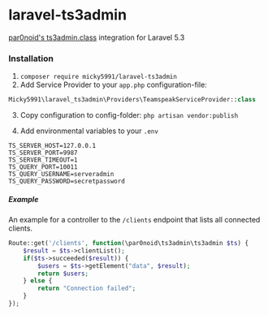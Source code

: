# laravel-ts3admin
[par0noid's ts3admin.class](https://github.com/par0noid/ts3admin.class) integration for Laravel 5.3

### Installation
1. `composer require micky5991/laravel-ts3admin`
2. Add Service Provider to your `app.php` configuration-file:
```php
Micky5991\laravel_ts3admin\Providers\TeamspeakServiceProvider::class
```
3. Copy configuration to config-folder: `php artisan vendor:publish` 

4. Add environmental variables to your `.env`
```
TS_SERVER_HOST=127.0.0.1
TS_SERVER_PORT=9987
TS_SERVER_TIMEOUT=1
TS_QUERY_PORT=10011
TS_QUERY_USERNAME=serveradmin
TS_QUERY_PASSWORD=secretpassword
```

##### Example
An example for a controller to the `/clients` endpoint that lists all connected clients.
```php
Route::get('/clients', function(\par0noid\ts3admin\ts3admin $ts) {
    $result = $ts->clientList();
    if($ts->succeeded($result)) {
        $users = $ts->getElement("data", $result);
        return $users;
    } else {
        return "Connection failed";
    }
});

```
